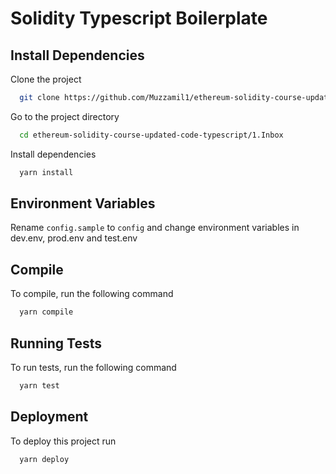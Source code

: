 # Solidity Typescript Boilerplate

## Install Dependencies

Clone the project

```bash
  git clone https://github.com/Muzzamil1/ethereum-solidity-course-updated-code-typescript.git
```

Go to the project directory

```bash
  cd ethereum-solidity-course-updated-code-typescript/1.Inbox

```

Install dependencies

```bash
  yarn install
```

## Environment Variables

Rename `config.sample` to `config` and change environment variables in dev.env, prod.env and test.env

## Compile

To compile, run the following command

```bash
  yarn compile
```

## Running Tests

To run tests, run the following command

```bash
  yarn test
```

## Deployment

To deploy this project run

```bash
  yarn deploy
```
